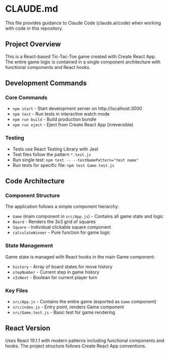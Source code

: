 # CLAUDE.md

This file provides guidance to Claude Code (claude.ai/code) when working with code in this repository.

## Project Overview

This is a React-based Tic-Tac-Toe game created with Create React App. The entire game logic is contained in a single component architecture with functional components and React hooks.

## Development Commands

### Core Commands
- `npm start` - Start development server on http://localhost:3000
- `npm test` - Run tests in interactive watch mode
- `npm run build` - Build production bundle
- `npm run eject` - Eject from Create React App (irreversible)

### Testing
- Tests use React Testing Library with Jest
- Test files follow the pattern `*.test.js`
- Run single test: `npm test -- --testNamePattern="test name"`
- Run tests for specific file: `npm test Game.test.js`

## Code Architecture

### Component Structure
The application follows a simple component hierarchy:
- `Game` (main component in `src/App.js`) - Contains all game state and logic
- `Board` - Renders the 3x3 grid of squares
- `Square` - Individual clickable square component
- `calculateWinner` - Pure function for game logic

### State Management
Game state is managed with React hooks in the main Game component:
- `history` - Array of board states for move history
- `stepNumber` - Current step in game history
- `xIsNext` - Boolean for current player turn

### Key Files
- `src/App.js` - Contains the entire game (exported as `Game` component)
- `src/index.js` - Entry point, renders Game component
- `src/Game.test.js` - Basic test for game rendering

## React Version
Uses React 19.1.1 with modern patterns including functional components and hooks. The project structure follows Create React App conventions.
